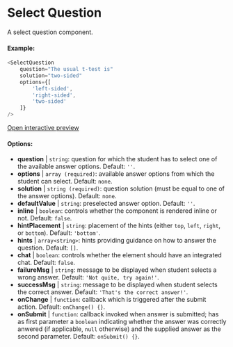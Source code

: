 # Select Question

A select question component. 

#### Example:

``` js
<SelectQuestion
    question="The usual t-test is"
    solution="two-sided"
    options={[
        'left-sided',
        'right-sided',
        'two-sided'
    ]}
/>
```

[Open interactive preview](https://isle.heinz.cmu.edu/components/select-question/)

#### Options:

* __question__ | `string`: question for which the student has to select one of the available answer options. Default: `''`.
* __options__ | `array (required)`: available answer options from which the student can select. Default: `none`.
* __solution__ | `string (required)`: question solution (must be equal to one of the answer options). Default: `none`.
* __defaultValue__ | `string`: preselected answer option. Default: `''`.
* __inline__ | `boolean`: controls whether the component is rendered inline or not. Default: `false`.
* __hintPlacement__ | `string`: placement of the hints (either `top`, `left`, `right`, or `bottom`). Default: `'bottom'`.
* __hints__ | `array<string>`: hints providing guidance on how to answer the question. Default: `[]`.
* __chat__ | `boolean`: controls whether the element should have an integrated chat. Default: `false`.
* __failureMsg__ | `string`: message to be displayed when student selects a wrong answer. Default: `'Not quite, try again!'`.
* __successMsg__ | `string`: message to be displayed when student selects the correct answer. Default: `'That's the correct answer!'`.
* __onChange__ | `function`: callback  which is triggered after the submit action. Default: `onChange() {}`.
* __onSubmit__ | `function`: callback invoked when answer is submitted; has as first parameter a `boolean` indicating whether the answer was correctly anwered (if applicable, `null` otherwise) and the supplied answer as the second parameter. Default: `onSubmit() {}`.
